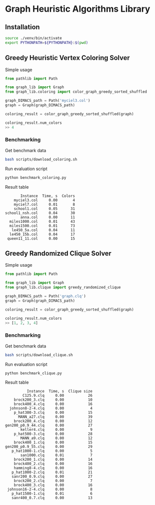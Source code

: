 # Graph Heuristic Algorithms Library

## Installation
```bash
source ./venv/bin/activate
export PYTHONPATH=${PYTHONPATH}:$(pwd)
```

## Greedy Heuristic Vertex Coloring Solver

Simple usage
```python
from pathlib import Path

from graph_lib import Graph
from graph_lib.coloring import color_graph_greedy_sorted_shuffled

graph_DIMACS_path = Path('myciel3.col')
graph = Graph(graph_DIMACS_path)

coloring_result = color_graph_greedy_sorted_shuffled(graph)

coloring_result.num_colors
>> 4
```

### Benchmarking
Get benchmark data
```bash
bash scripts/download_coloring.sh
```

Run evaluation script
```bash
python benchmark_coloring.py
```

Result table
```text
       Instance  Time, s  Colors
    myciel3.col     0.00       4
    myciel7.col     0.01       8
    school1.col     0.05      31
school1_nsh.col     0.04      30
       anna.col     0.00      11
  miles1000.col     0.01      43
  miles1500.col     0.01      73
   le450_5a.col     0.04      11
  le450_15b.col     0.04      17
 queen11_11.col     0.00      15
```

## Greedy Randomized Clique Solver

Simple usage
```python
from pathlib import Path

from graph_lib import Graph
from graph_lib.clique import greedy_randomized_clique

graph_DIMACS_path = Path('graph.clq')
graph = Graph(graph_DIMACS_path)

coloring_result = color_graph_greedy_sorted_shuffled(graph)

coloring_result.num_colors
>> [1, 2, 3, 4]
```

### Benchmarking
Get benchmark data
```bash
bash scripts/download_clique.sh
```

Run evaluation script
```bash
python benchmark_clique.py
```

Result table
```text
          Instance  Time, s  Clique size
        C125.9.clq     0.00           26
    brock200_3.clq     0.00           10
    brock400_4.clq     0.00           16
  johnson8-2-4.clq     0.00            4
    p_hat300-3.clq     0.00           15
      MANN_a27.clq     0.00           39
    brock200_4.clq     0.00           12
gen200_p0.9_44.clq     0.00           27
       keller4.clq     0.00            9
    p_hat500-3.clq     0.00           28
       MANN_a9.clq     0.00           12
    brock400_1.clq     0.00           15
gen200_p0.9_55.clq     0.00           29
   p_hat1000-1.clq     0.00            5
       san1000.clq     0.01            7
    brock200_1.clq     0.00           14
    brock400_2.clq     0.00           16
    hamming8-4.clq     0.00           16
   p_hat1000-2.clq     0.01           21
   sanr200_0.9.clq     0.00           27
    brock200_2.clq     0.00            7
    brock400_3.clq     0.00           16
 johnson16-2-4.clq     0.00            8
   p_hat1500-1.clq     0.01            6
   sanr400_0.7.clq     0.00           13
```
